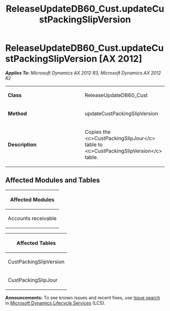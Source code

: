 ﻿---
title: ReleaseUpdateDB60_Cust.updateCustPackingSlipVersion
TOCTitle: ReleaseUpdateDB60_Cust.updateCustPackingSlipVersion
ms:assetid: e2c74f5e-3e05-333c-d9c3-75bdb1b89250
ms:mtpsurl: https://msdn.microsoft.com/en-us/library/JJ737335(v=AX.60)
ms:contentKeyID: 49711776
ms.date: 05/18/2015
mtps_version: v=AX.60
---

# ReleaseUpdateDB60\_Cust.updateCustPackingSlipVersion [AX 2012]


_**Applies To:** Microsoft Dynamics AX 2012 R3, Microsoft Dynamics AX 2012 R2_

<table>
<colgroup>
<col style="width: 50%" />
<col style="width: 50%" />
</colgroup>
<tbody>
<tr class="odd">
<td><p><strong>Class</strong></p></td>
<td><p>ReleaseUpdateDB60_Cust</p></td>
</tr>
<tr class="even">
<td><p><strong>Method</strong></p></td>
<td><p>updateCustPackingSlipVersion</p></td>
</tr>
<tr class="odd">
<td><p><strong>Description</strong></p></td>
<td><p>Copies the &lt;c&gt;CustPackingSlipJour&lt;/c&gt; table to &lt;c&gt;CustPackingSlipVersion&lt;/c&gt; table.</p></td>
</tr>
</tbody>
</table>


## Affected Modules and Tables

<table>
<colgroup>
<col style="width: 100%" />
</colgroup>
<thead>
<tr class="header">
<th><p>Affected Modules</p></th>
</tr>
</thead>
<tbody>
<tr class="odd">
<td><p>Accounts receivable</p></td>
</tr>
</tbody>
</table>


<table>
<colgroup>
<col style="width: 100%" />
</colgroup>
<thead>
<tr class="header">
<th><p>Affected Tables</p></th>
</tr>
</thead>
<tbody>
<tr class="odd">
<td><p>CustPackingSlipVersion</p></td>
</tr>
<tr class="even">
<td><p>CustPackingSlipJour</p></td>
</tr>
</tbody>
</table>

  
**Announcements:** To see known issues and recent fixes, use [Issue search](http://go.microsoft.com/fwlink/?linkid=389258) in [Microsoft Dynamics Lifecycle Services](http://go.microsoft.com/fwlink/?linkid=306505) (LCS).

